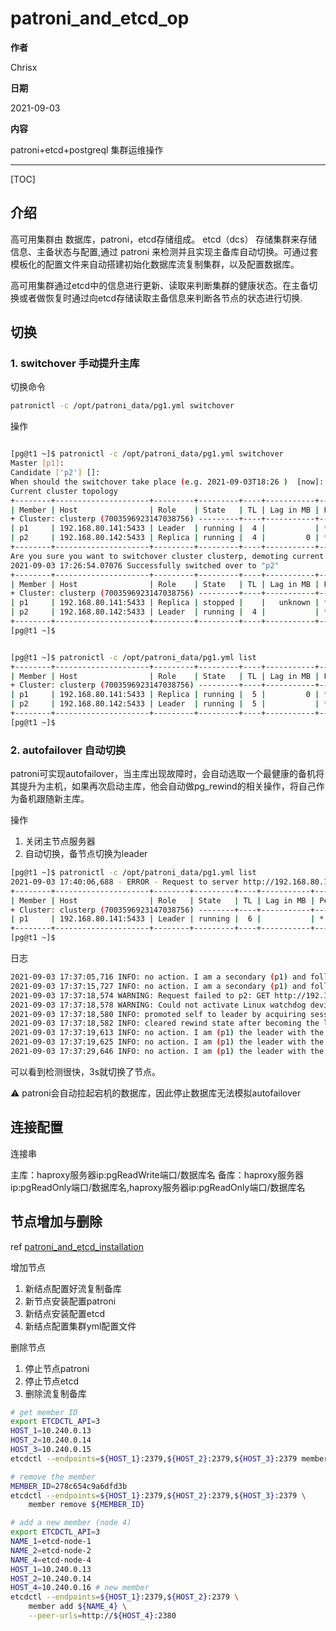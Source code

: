 
# patroni_and_etcd_op

**作者**

Chrisx

**日期**

2021-09-03

**内容**

patroni+etcd+postgreql 集群运维操作

----

[TOC]

## 介绍

高可用集群由 数据库，patroni，etcd存储组成。 etcd（dcs） 存储集群来存储信息、主备状态与配置,通过 patroni 来检测并且实现主备库自动切换。可通过套模板化的配置文件来自动搭建初始化数据库流复制集群，以及配置数据库。

高可用集群通过etcd中的信息进行更新、读取来判断集群的健康状态。在主备切换或者做恢复时通过向etcd存储读取主备信息来判断各节点的状态进行切换.

<!--
$PGDATA/patroni.dynamic.json #dcs信息
-->

## 切换

### 1. switchover 手动提升主库

切换命令

```sh
patronictl -c /opt/patroni_data/pg1.yml switchover

```

操作

```sh

[pg@t1 ~]$ patronictl -c /opt/patroni_data/pg1.yml switchover
Master [p1]:
Candidate ['p2'] []:
When should the switchover take place (e.g. 2021-09-03T18:26 )  [now]:
Current cluster topology
+--------+---------------------+---------+---------+----+-----------+-----------------+
| Member | Host                | Role    | State   | TL | Lag in MB | Pending restart |
+ Cluster: clusterp (7003596923147038756) ---------+----+-----------+-----------------+
| p1     | 192.168.80.141:5433 | Leader  | running |  4 |           | *               |
| p2     | 192.168.80.142:5433 | Replica | running |  4 |         0 | *               |
+--------+---------------------+---------+---------+----+-----------+-----------------+
Are you sure you want to switchover cluster clusterp, demoting current master p1? [y/N]: y
2021-09-03 17:26:54.07076 Successfully switched over to "p2"
+--------+---------------------+---------+---------+----+-----------+-----------------+
| Member | Host                | Role    | State   | TL | Lag in MB | Pending restart |
+ Cluster: clusterp (7003596923147038756) ---------+----+-----------+-----------------+
| p1     | 192.168.80.141:5433 | Replica | stopped |    |   unknown | *               |
| p2     | 192.168.80.142:5433 | Leader  | running |  4 |           | *               |
+--------+---------------------+---------+---------+----+-----------+-----------------+
[pg@t1 ~]$


[pg@t1 ~]$ patronictl -c /opt/patroni_data/pg1.yml list
+--------+---------------------+---------+---------+----+-----------+-----------------+
| Member | Host                | Role    | State   | TL | Lag in MB | Pending restart |
+ Cluster: clusterp (7003596923147038756) ---------+----+-----------+-----------------+
| p1     | 192.168.80.141:5433 | Replica | running |  5 |         0 | *               |
| p2     | 192.168.80.142:5433 | Leader  | running |  5 |           | *               |
+--------+---------------------+---------+---------+----+-----------+-----------------+
[pg@t1 ~]$

```

### 2. autofailover 自动切换

patroni可实现autofailover，当主库出现故障时，会自动选取一个最健康的备机将其提升为主机，如果再次启动主库，他会自动做pg_rewind的相关操作，将自己作为备机跟随新主库。

操作

1. 关闭主节点服务器
2. 自动切换，备节点切换为leader

```sh
[pg@t1 ~]$ patronictl -c /opt/patroni_data/pg1.yml list
2021-09-03 17:40:06,688 - ERROR - Request to server http://192.168.80.142:2379 failed: MaxRetryError("HTTPConnectionPool(host='192.168.80.142', port=2379): Max retries exceeded with url: /v2/keys/nsp/clusterp/?recursive=true (Caused by NewConnectionError('<urllib3.connection.HTTPConnection object at 0x7f51c16b1910>: Failed to establish a new connection: [Errno 111] Connection refused'))")
+--------+---------------------+--------+---------+----+-----------+-----------------+
| Member | Host                | Role   | State   | TL | Lag in MB | Pending restart |
+ Cluster: clusterp (7003596923147038756) --------+----+-----------+-----------------+
| p1     | 192.168.80.141:5433 | Leader | running |  6 |           | *               |
+--------+---------------------+--------+---------+----+-----------+-----------------+
[pg@t1 ~]$

```

日志

```sh
2021-09-03 17:37:05,716 INFO: no action. I am a secondary (p1) and following a leader (p2)
2021-09-03 17:37:15,727 INFO: no action. I am a secondary (p1) and following a leader (p2)
2021-09-03 17:37:18,574 WARNING: Request failed to p2: GET http://192.168.80.142:8008/patroni (HTTPConnectionPool(host='192.168.80.142', port=8008): Max retries exceeded with url: /patroni (Caused by ProtocolError('Connection aborted.', ConnectionResetError(104, 'Connection reset by peer'))))
2021-09-03 17:37:18,578 WARNING: Could not activate Linux watchdog device: "Can't open watchdog device: [Errno 2] No such file or directory: '/dev/watchdog'"
2021-09-03 17:37:18,580 INFO: promoted self to leader by acquiring session lock
2021-09-03 17:37:18,582 INFO: cleared rewind state after becoming the leader
2021-09-03 17:37:19,613 INFO: no action. I am (p1) the leader with the lock
2021-09-03 17:37:19,625 INFO: no action. I am (p1) the leader with the lock
2021-09-03 17:37:29,646 INFO: no action. I am (p1) the leader with the lock

```

可以看到检测很快，3s就切换了节点。

:warning: patroni会自动拉起宕机的数据库，因此停止数据库无法模拟autofailover

## 连接配置

连接串

主库：haproxy服务器ip:pgReadWrite端口/数据库名
备库：haproxy服务器ip:pgReadOnly端口/数据库名,haproxy服务器ip:pgReadOnly端口/数据库名

## 节点增加与删除

ref [patroni_and_etcd_installation](./patroni_and_etcd_installation.md)

增加节点

1. 新结点配置好流复制备库
2. 新节点安装配置patroni
3. 新结点安装配置etcd
4. 新结点配置集群yml配置文件

删除节点

1. 停止节点patroni
2. 停止节点etcd
3. 删除流复制备库

```sh
# get member ID
export ETCDCTL_API=3
HOST_1=10.240.0.13
HOST_2=10.240.0.14
HOST_3=10.240.0.15
etcdctl --endpoints=${HOST_1}:2379,${HOST_2}:2379,${HOST_3}:2379 member list

# remove the member
MEMBER_ID=278c654c9a6dfd3b
etcdctl --endpoints=${HOST_1}:2379,${HOST_2}:2379,${HOST_3}:2379 \
	member remove ${MEMBER_ID}

# add a new member (node 4)
export ETCDCTL_API=3
NAME_1=etcd-node-1
NAME_2=etcd-node-2
NAME_4=etcd-node-4
HOST_1=10.240.0.13
HOST_2=10.240.0.14
HOST_4=10.240.0.16 # new member
etcdctl --endpoints=${HOST_1}:2379,${HOST_2}:2379 \
	member add ${NAME_4} \
	--peer-urls=http://${HOST_4}:2380
```